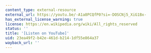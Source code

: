 ```yaml
---
content_type: external-resource
external_url: https://youtu.be/-A1a8PCQfP0?si=-DOSCNj5_XiG1Bx-
has_external_license_warning: true
license: https://en.wikipedia.org/wiki/All_rights_reserved
status: ''
title: '[Listen on YouTube]'
uid: 23ea49f2-b42e-461d-b214-1df55e864a37
wayback_url: ''
---
```

